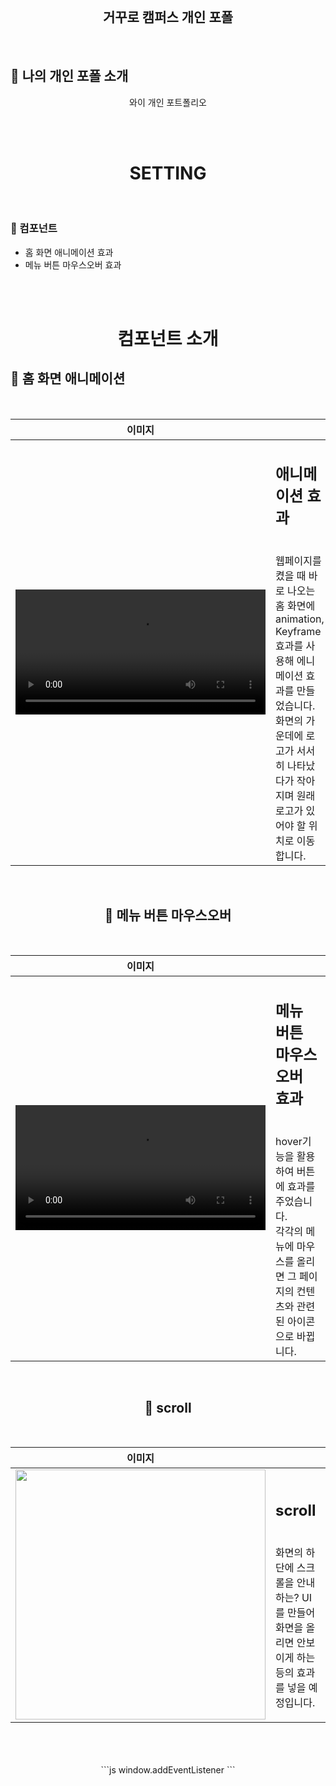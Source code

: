 <br>

 <h2 align="center">거꾸로 캠퍼스 개인 포폴</h2>

<br>

## 🌱 나의 개인 포폴 소개 

<div align="center">

와이 개인 포트폴리오

</div>

</br>

</br>


 <h1 align="center"> SETTING </h1>
<br>


### 📱 컴포넌트

- 홈 화면 애니메이션 효과
- 메뉴 버튼 마우스오버 효과

<br>
<br>

 <h1 align="center"> 컴포넌트 소개 </h1>
 
## 📱 홈 화면 애니메이션

<br>

| 이미지 | |
|:-----:|:----|
| <video src="https://user-images.githubusercontent.com/94329539/146098364-7f90c031-c9e4-458b-bd7a-4d5ffc33d159.mov" width= 400> | <h2>애니메이션 효과 </h2> <br> 웹페이지를 켰을 때 바로 나오는 홈 화면에 animation, Keyframe효과를 사용해 에니메이션 효과를 만들었습니다. <br> 화면의 가운데에 로고가 서서히 나타났다가 작아지며 원래 로고가 있어야 할 위치로 이동합니다.  |

<div align="center">

<br>

 ## 📱 메뉴 버튼 마우스오버

<br>

| 이미지 | |
|:-----:|:----|
| <video src="https://user-images.githubusercontent.com/94329539/146098880-dcb5a236-5b89-4bdc-8c12-0e98bb38acc2.mov" width= 400> | <h2>메뉴 버튼 마우스오버 효과</h2> <br> hover기능을 활용하여 버튼에 효과를 주었습니다. <br> 각각의 메뉴에 마우스를 올리면 그 페이지의 컨텐츠와 관련된 아이콘으로 바뀝니다. |
 
<div align="center">
 
<br>

 ## 📱 scroll

<br>
 
 | 이미지 | |
|:-----:|:----|
| <img src="https://user-images.githubusercontent.com/94329539/146101013-188dbd64-7a54-42b4-b4df-efc4db2b3080.png" width= 400> | <h2>scroll</h2> <br> 화면의 하단에 스크롤을 안내하는? UI를 만들어 화면을 올리면 안보이게 하는 등의 효과를 넣을 예정입니다. |
 
<div align="center">
 
<br>
<br>

<br>
```js
  window.addEventListener
```

